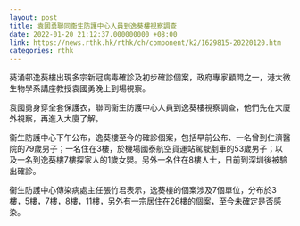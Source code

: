 ```yaml
---
layout: post
title: 袁國勇聯同衞生防護中心人員到逸葵樓視察調查
date: 2022-01-20 21:12:37.000000000 +08:00
link: https://news.rthk.hk/rthk/ch/component/k2/1629815-20220120.htm
categories: rthk
---
```


葵涌邨逸葵樓出現多宗新冠病毒確診及初步確診個案，政府專家顧問之一，港大微生物學系講座教授袁國勇晚上到場視察。

袁國勇身穿全套保護衣，聯同衞生防護中心人員到逸葵樓視察調查，他們先在大廈外視察，再進入大廈了解。

衞生防護中心下午公布，逸葵樓至今的確診個案，包括早前公布、一名曾到仁濟醫院的79歲男子；一名住在3樓，於機場國泰航空貨運站駕駛剷車的53歲男子；以及一名到逸葵樓7樓探家人的1歲女嬰。另外一名住在8樓人士，日前到深圳後被驗出確診。

衞生防護中心傳染病處主任張竹君表示，逸葵樓的個案涉及7個單位，分布於3樓，5樓，7樓，8樓，11樓，另外有一宗居住在26樓的個案，至今未確定是否感染。
